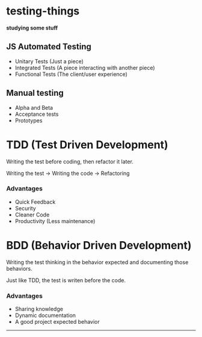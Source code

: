 # testing-things
__studying some stuff__

## JS Automated Testing

* Unitary Tests (Just a piece)
* Integrated Tests (A piece interacting with another piece) 
* Functional Tests (The client/user experience)

## Manual testing

* Alpha and Beta
* Acceptance tests
* Prototypes

# TDD (Test Driven Development)

Writing the test before coding, then refactor it later.

Writing the test -> Writing the code -> Refactoring

### Advantages

* Quick Feedback
* Security
* Cleaner Code
* Productivity (Less maintenance)

# BDD (Behavior Driven Development)

Writing the test thinking in the behavior expected and documenting those behaviors.

Just like TDD, the test is writen before the code.

### Advantages

* Sharing knowledge
* Dynamic documentation
* A good project expected behavior

___

